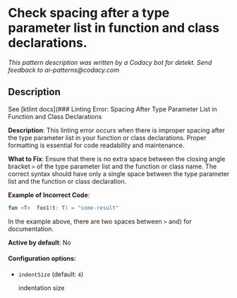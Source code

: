 # Check spacing after a type parameter list in function and class declarations.

_This pattern description was written by a Codacy bot for detekt. Send feedback to ai-patterns@codacy.com_

## Description

See [ktlint docs](### Linting Error: Spacing After Type Parameter List in Function and Class Declarations

**Description**: This linting error occurs when there is improper spacing after the type parameter list in your function or class declarations. Proper formatting is essential for code readability and maintenance.

**What to Fix**: Ensure that there is no extra space between the closing angle bracket `>` of the type parameter list and the function or class name. The correct syntax should have only a single space between the type parameter list and the function or class declaration.

**Example of Incorrect Code**:
```kotlin
fun <T>  foo1(t: T) = "some-result"
```
In the example above, there are two spaces between `>` and) for
documentation.

**Active by default**: No

#### Configuration options:

* ``indentSize`` (default: ``4``)

  indentation size 
